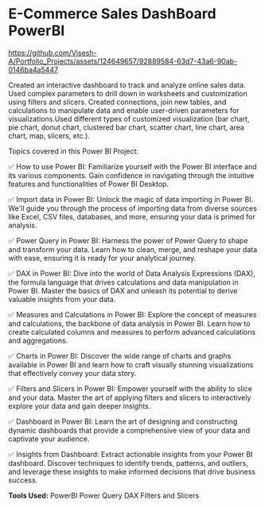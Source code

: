 # E-Commerce Sales DashBoard PowerBI




https://github.com/Visesh-A/Portfolio_Projects/assets/124649657/92889584-63d7-43a6-90ab-0146ba4a5447




















Created an interactive dashboard to track and analyze online sales data. Used complex parameters to drill down in worksheets and customization using filters and slicers. Created connections, join new tables, and calculations to manipulate data and enable user-driven parameters for visualizations.Used different types of customized visualization (bar chart, pie chart, donut chart, clustered bar chart, scatter chart, line chart, area chart, map, slicers, etc.).

Topics covered in this Power BI Project:

✅ How to use Power BI: Familiarize yourself with the Power BI interface and its various components. Gain confidence in navigating through the intuitive features and functionalities of Power BI Desktop.

✅ Import data in Power BI: Unlock the magic of data importing in Power BI. We'll guide you through the process of importing data from diverse sources like Excel, CSV files, databases, and more, ensuring your data is primed for analysis.

✅ Power Query in Power BI: Harness the power of Power Query to shape and transform your data. Learn how to clean, merge, and reshape your data with ease, ensuring it is ready for your analytical journey.

✅ DAX in Power BI: Dive into the world of Data Analysis Expressions (DAX), the formula language that drives calculations and data manipulation in Power BI. Master the basics of DAX and unleash its potential to derive valuable insights from your data.

✅ Measures and Calculations in Power BI: Explore the concept of measures and calculations, the backbone of data analysis in Power BI. Learn how to create calculated columns and measures to perform advanced calculations and aggregations.

✅ Charts in Power BI: Discover the wide range of charts and graphs available in Power BI and learn how to craft visually stunning visualizations that effectively convey your data story.

✅ Filters and Slicers in Power BI: Empower yourself with the ability to slice and your data. Master the art of applying filters and slicers to interactively explore your data and gain deeper insights.

✅ Dashboard in Power BI: Learn the art of designing and constructing dynamic dashboards that provide a comprehensive view of your data and captivate your audience.

✅ Insights from Dashboard: Extract actionable insights from your Power BI dashboard. Discover techniques to identify trends, patterns, and outliers, and leverage these insights to make informed decisions that drive business success.

**Tools Used:**
PowerBI
Power Query
DAX
Filters and Slicers
